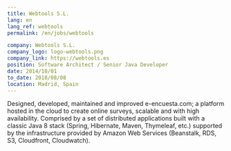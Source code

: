 ```yaml
---
title: Webtools S.L.
lang: en
lang_ref: webtools
permalink: /en/jobs/webtools

company: Webtools S.L.
company_logo: logo-webtools.png
company_link: https://webtools.es
position: Software Architect / Senior Java Developer
date: 2014/10/01
to_date: 2018/08/08
location: Madrid, Spain
---
```

Designed, developed, maintained and improved e-encuesta.com; a platform hosted in the cloud to create online surveys, scalable and with high availability. Comprised by a set of distributed applications built with a classic Java 8 stack (Spring, Hibernate, Maven, Thymeleaf, etc.) supported by the infrastructure provided by Amazon Web Services (Beanstalk, RDS, S3, Cloudfront, Cloudwatch).
<!--more-->